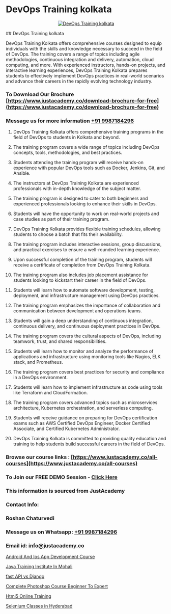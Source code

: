 # DevOps Training kolkata

<p align="center">
  <a href="https://justacademy.co/program-detail/software-testing">
    <img src="https://justacademy.co/storage2/program_images/1704700438.webp" alt="DevOps Training kolkata">
  </a>
</p>
## DevOps Training kolkata

DevOps Training Kolkata offers comprehensive courses designed to equip individuals with the skills and knowledge necessary to succeed in the field of DevOps. The training covers a range of topics including agile methodologies, continuous integration and delivery, automation, cloud computing, and more. With experienced instructors, hands-on projects, and interactive learning experiences, DevOps Training Kolkata prepares students to effectively implement DevOps practices in real-world scenarios and advance their careers in the rapidly evolving technology industry.
### To Download Our Brochure [https://www.justacademy.co/download-brochure-for-free](https://www.justacademy.co/download-brochure-for-free)
### Message us for more information [+91 9987184296](https://api.whatsapp.com/send?phone=919987184296)
1) DevOps Training Kolkata offers comprehensive training programs in the field of DevOps to students in Kolkata and beyond. 

2) The training program covers a wide range of topics including DevOps concepts, tools, methodologies, and best practices.

3) Students attending the training program will receive hands-on experience with popular DevOps tools such as Docker, Jenkins, Git, and Ansible.

4) The instructors at DevOps Training Kolkata are experienced professionals with in-depth knowledge of the subject matter.

5) The training program is designed to cater to both beginners and experienced professionals looking to enhance their skills in DevOps.

6) Students will have the opportunity to work on real-world projects and case studies as part of their training program.

7) DevOps Training Kolkata provides flexible training schedules, allowing students to choose a batch that fits their availability.

8) The training program includes interactive sessions, group discussions, and practical exercises to ensure a well-rounded learning experience.

9) Upon successful completion of the training program, students will receive a certificate of completion from DevOps Training Kolkata.

10) The training program also includes job placement assistance for students looking to kickstart their career in the field of DevOps.

11) Students will learn how to automate software development, testing, deployment, and infrastructure management using DevOps practices.

12) The training program emphasizes the importance of collaboration and communication between development and operations teams.

13) Students will gain a deep understanding of continuous integration, continuous delivery, and continuous deployment practices in DevOps.

14) The training program covers the cultural aspects of DevOps, including teamwork, trust, and shared responsibilities.

15) Students will learn how to monitor and analyze the performance of applications and infrastructure using monitoring tools like Nagios, ELK stack, and Prometheus.

16) The training program covers best practices for security and compliance in a DevOps environment.

17) Students will learn how to implement infrastructure as code using tools like Terraform and CloudFormation.

18) The training program covers advanced topics such as microservices architecture, Kubernetes orchestration, and serverless computing.

19) Students will receive guidance on preparing for DevOps certification exams such as AWS Certified DevOps Engineer, Docker Certified Associate, and Certified Kubernetes Administrator.

20) DevOps Training Kolkata is committed to providing quality education and training to help students build successful careers in the field of DevOps.

### Browse our course links : [https://www.justacademy.co/all-courses](https://www.justacademy.co/all-courses) 
### To Join our FREE DEMO Session - [Click Here](https://www.justacademy.co/register-for-course-demo)


### This information is sourced from JustAcademy
### Contact Info:
### Roshan Chaturvedi
### Message us on Whatsapp: [+91 9987184296](https://api.whatsapp.com/send?phone=919987184296)
### Email id: [info@justacademy.co](mailto:info@justacademy.co)
                
[Android And Ios App Development Course](https://www.linkedin.com/pulse/android-ios-app-development-course-justacademy-hyderabad-epatc/)

[Java Training Institute In Mohali](https://www.linkedin.com/pulse/java-training-institute-mohali-justacademy-jaipur-no9ae?trackingId=pblSoNveNiFtS3yP%2BQ3%2F9A%3D%3D&lipi=urn%3Ali%3Apage%3Ad_flagship3_company_admin%3BPHZ4e%2FC0SW%2BPbqGLUXrWbQ%3D%3D)

[fast API vs Django](https://medium.com/@justacademytraining/fast-api-vs-django-1e20c3d6b767)

[Complete Photoshop Course Beginner To Expert](https://medium.com/@roneet705/complete-photoshop-course-beginner-to-expert-4d211e13c403)

[Html5 Online Training](https://justacademyin.github.io/justacademy/html5-online-training)

[Selenium Classes in Hyderabad](https://justacademyin.github.io/justacademy/selenium-classes-in-hyderabad)

